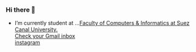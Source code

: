 ### Hi there 👋

<!--
**mostafanezar/mostafanezar** is a ✨ _special_ ✨ repository because its `README.md` (this file) appears on your GitHub profile.

Here are some ideas to get you started:

- 🔭 I’m currently working on ...
- 🌱 I’m currently learning ...
- 👯 I’m looking to collaborate on ...
- 🤔 I’m looking for help with ...
- 💬 Ask me about ...
- 📫 How to reach me: ...
- 😄 Pronouns: ...
- ⚡ Fun fact: ...
-->
- I’m currently student at ...<a href="d" target ="_blank">Faculty of Computers & Informatics at Suez Canal University.</a> <br>
<a href="https://mail.google.com/mail/mostafanezar19@gmail.com/" target="_blank">Check your Gmail inbox</a> <br>
<a href="https://www.instagram.com/mostafa_nezar_21">instagram</a> <br>
